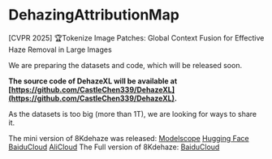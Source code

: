 # DehazingAttributionMap
[CVPR 2025] 🏆Tokenize Image Patches: Global Context Fusion for Effective Haze Removal in Large Images

We are preparing the datasets and code, which will be released soon.

**The source code of DehazeXL will be available at [https://github.com/CastleChen339/DehazeXL](https://github.com/CastleChen339/DehazeXL).**

As the datasets is too big (more than 1T), we are looking for ways to share it.

The mini version of 8Kdehaze was released: [Modelscope](https://www.modelscope.cn/datasets/fengyanzi/8kdehaze_mini/) [Hugging Face](https://huggingface.co/datasets/fengyanzi/8KDehaze_mini)  [BaiduCloud](https://pan.baidu.com/s/1ZVipOYnTR-M_xG5FZNtZPQ?pwd=4321)   [AliCloud](https://www.alipan.com/s/7AVat72s4Sk)
The Full version of 8Kdehaze:  [BaiduCloud](https://pan.baidu.com/s/1-z7h-BLV7BxNg4Qp6Hi5uQ?pwd=4321)

